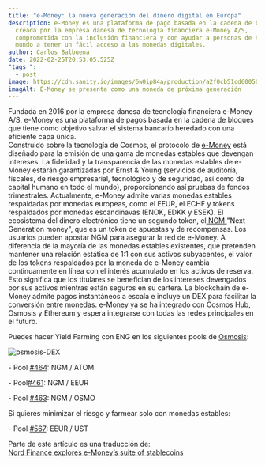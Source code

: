 ```yaml
---
title: "e-Money: la nueva generación del dinero digital en Europa"
description: e-Money es una plataforma de pago basada en la cadena de bloques
  creada por la empresa danesa de tecnología financiera e-Money A/S,
  comprometida con la inclusión financiera y con ayudar a personas de todo el
  mundo a tener un fácil acceso a las monedas digitales.
author: Carlos Balbuena
date: 2022-02-25T20:53:05.525Z
"tags ":
  - post
image: https://cdn.sanity.io/images/6w0ip84a/production/a2f0cb51cd60050de05646357af53cfe89caecb0-3000x2000.jpg?auto=format&h=1700&q=100&w=1700
imagAlt: E-Money se presenta como una moneda de próxima generación
---
```

Fundada en 2016 por la empresa danesa de tecnología financiera e-Money A/S, e-Money es una plataforma de pagos basada en la cadena de bloques que tiene como objetivo salvar el sistema bancario heredado con una eficiente capa única.\
Construido sobre la tecnología de Cosmos, el protocolo de [e-Money](https://e-money.com/) está diseñado para la emisión de una gama de monedas estables que devengan intereses. La fidelidad y la transparencia de las monedas estables de e-Money estarán garantizadas por Ernst & Young (servicios de auditoría, fiscales, de riesgo empresarial, tecnológico y de seguridad, así como de capital humano en todo el mundo), proporcionando así pruebas de fondos trimestrales.
Actualmente, e-Money admite varias monedas estables respaldadas por monedas europeas, como el EEUR, el ECHF y tokens respaldados por monedas escandinavas (ENOK, EDKK y ESEK). El ecosistema del dinero electrónico tiene un segundo token, el[ NGM ](https://www.coingecko.com/en/coins/e-money)"Next Generation money", que es un token de apuestas y de recompensas. Los usuarios pueden apostar NGM para asegurar la red de e-Money.
A diferencia de la mayoría de las monedas estables existentes, que pretenden mantener una relación estática de 1:1 con sus activos subyacentes, el valor de los tokens respaldados por la moneda de e-Money cambia continuamente en línea con el interés acumulado en los activos de reserva. Esto significa que los titulares se benefician de los intereses devengados por sus activos mientras están seguros en su cartera. La blockchain de e-Money admite pagos instantáneos a escala e incluye un DEX para facilitar la conversión entre monedas. e-Money ya se ha integrado con Cosmos Hub, Osmosis y Ethereum y espera integrarse con todas las redes principales en el futuro.



Puedes hacer Yield Farming con ENG en los siguientes pools de [Osmosis](https://app.osmosis.zone/):

![osmosis-DEX](https://app.osmosis.zone/public/assets/backgrounds/osmosis-guy-in-lab.png "Farming en Osmosis")

\- Pool [\#464](https://app.osmosis.zone/pool/464): NGM / ATOM

\- Pool[\#461](https://app.osmosis.zone/pool/461): NGM / EEUR

\- Pool [\#463](https://app.osmosis.zone/pool/463): NGM / OSMO



Si quieres minimizar el riesgo y farmear solo con monedas estables:

\- Pool [\#567](https://app.osmosis.zone/pool/567): EEUR / UST



Parte de este artículo es una traducción de:\
[Nord Finance explores e-Money’s suite of stablecoins ](https://medium.com/e-money-com/nord-finance-explores-e-moneys-suite-of-stablecoins-a1f6ecd32783)